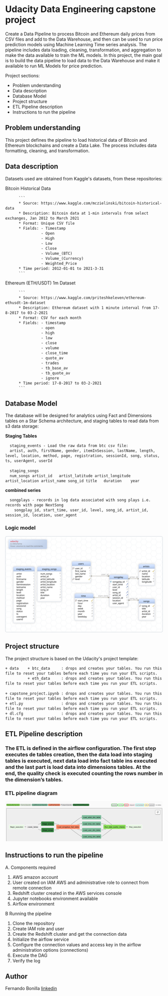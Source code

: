 # Udacity Data Engineering capstone project

Create a Data Pipeline to process Bitcoin and Ethereum daily prices from CSV files and add to the Data Warehouse, and then can be used to run price prediction models using Machine Learning Time series analysis. The pipeline includes data loading, cleaning, transformation, and aggregation to make the data available to train the ML models. In this project, the main goal is to build the data pipeline to load data to the Data Warehouse and make it available to run ML Models for price prediction. 

Project sections:

- Problem understanding
- Data description
- Database Model
- Project structure
- ETL Pipeline description
- Instructions to run the pipeline

## Problem understanding

This project defines the pipeline to load historical data of Bitcoin and Ethereum blockchains and create a Data Lake. The process includes data formatting, cleaning, and transformation. 

## Data description

Datasets used are obtained from Kaggle's datasets, from these repositories:

Bitcoin Historical Data

          ```  
          * Source: https://www.kaggle.com/mczielinski/bitcoin-historical-data
          * Description: Bitcoin data at 1-min intervals from select exchanges, Jan 2012 to March 2021
          * Format: Unique CSV file
          * Fields: - Timestamp
                    - Open
                    - High
                    - Low
                    - Close
                    - Volume_(BTC)
                    - Volume_(Currency)
                    - Weighted_Price
          * Time period: 2012-01-01 to 2021-3-31
          ```  

Ethereum (ETH/USDT) 1m Dataset

          ```
          * Source: https://www.kaggle.com/priteshkeleven/ethereum-ethusdt-1m-dataset
          * Description: Ethereum dataset with 1 minute interval from 17-8-2017 to 03-2-2021
          * Format: CSV for each month
          * Fields: - timestamp
                    - open
                    - high
                    - low
                    - close
                    - volume
                    - close_time
                    - quote_av
                    - trades
                    - tb_base_av
                    - tb_quote_av
                    - ignore
          * Time period: 17-8-2017 to 03-2-2021
          ```
  
## Database Model

The database will be designed for analytics using Fact and Dimensions tables on a Star Schema architecture, and staging tables to read data from s3 data storage:

**Staging Tables**

```
  staging_events - Load the raw data from btc csv file:
  artist, auth, firstName, gender, itemInSession, lastName, length, level, location, method, page, registration, sessionId, song, status, ts, userAgent, userId

  staging_songs
  num_songs	artist_id	artist_latitude	artist_longitude	artist_location	artist_name	song_id	title	duration	year
```  

**combined series**

```
  songplays - records in log data associated with song plays i.e. records with page NextSong
    songplay_id, start_time, user_id, level, song_id, artist_id, session_id, location, user_agent
```


### Logic model

![Logic model](https://github.com/Fer-Bonilla/Udacity-Data-Engineering-data-pipelines-with-airflow/blob/main/redshift-udacity/DefaultLayout.svg)


## Project structure

The project structure is based on the Udacity's project template:

```
+ data    + btc_data     : drops and creates your tables. You run this file to reset your tables before each time you run your ETL scripts.
          + eth_data     : drops and creates your tables. You run this file to reset your tables before each time you run your ETL scripts.

+ capstone_project.ipynb : drops and creates your tables. You run this file to reset your tables before each time you run your ETL scripts.
+ etl.py                 : drops and creates your tables. You run this file to reset your tables before each time you run your ETL scripts.
+ dl.cfg                 : drops and creates your tables. You run this file to reset your tables before each time you run your ETL scripts.

```

## ETL Pipeline description

### The ETL is defined in the airflow configuration. The first step executes de tables creation, then the data load into staging tables is executed, next data load into fact table ins executed and the last part is load data into dimensions tables. At the end, the quality check is executed counting the rows number in the dimension’s tables.


### ETL pipeline diagram

![ETL pipeline diagram](https://github.com/Fer-Bonilla/Udacity-Data-Engineering-data-pipelines-with-airflow/blob/main/images/airflow_pipeline.png)

## Instructions to run the pipeline

A. Components required

 1.	AWS amazon account
 2.	User created on IAM AWS and administrative role to connect from remote connection
 3.	Redshift cluster created in the AWS services console
 4.	Jupyter notebooks environment available
 5.	Airflow environment 

B Running the pipeline

 1.	Clone the repository
 2.	Create IAM role and user
 3.	Create the Redshift cluster and get the connection data
 4.	Initialize the airflow service
 5.	Configure the connection values and access key in the airflow administration options (connections)
 6.	Execute the DAG
 7.	Verify the log


## Author 
Fernando Bonilla [linkedin](https://www.linkedin.com/in/fer-bonilla/)
